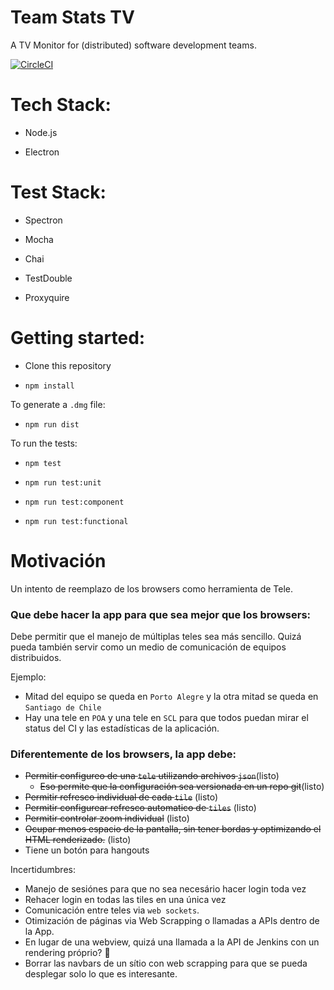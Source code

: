 # Team Stats TV

A TV Monitor for (distributed) software development teams.

[![CircleCI](https://circleci.com/gh/othman853/team-stats.tv.svg?style=svg)](https://circleci.com/gh/othman853/team-stats.tv)

# Tech Stack:

- Node.js

- Electron

# Test Stack:

- Spectron

- Mocha

- Chai

- TestDouble

- Proxyquire

# Getting started:

- Clone this repository

- `npm install`


To generate a `.dmg` file:

- `npm run dist`

To run the tests:
- `npm test`

- `npm run test:unit`

- `npm run test:component`

- `npm run test:functional`

# Motivación

Un intento de reemplazo de los browsers como herramienta de Tele.

### Que debe hacer la app para que sea mejor que los browsers:

Debe permitir que el manejo de múltiplas teles sea más sencillo. Quizá pueda también servir como un medio de comunicación de equipos distribuidos.

Ejemplo:
- Mitad del equipo se queda en `Porto Alegre` y la otra mitad se queda en `Santiago de Chile`
- Hay una tele en `POA` y una tele en `SCL` para que todos puedan mirar el status del CI y las estadísticas de la aplicación.

### Diferentemente de los browsers, la app debe:

- ~~Permitir configureo de una `tele` utilizando archivos `json`~~(listo)
  - ~~Eso permite que la configuración sea versionada en un repo git~~(listo)
- ~~Permitir refresco individual de cada `tile`~~ (listo)
- ~~Permitir configurear refresco automatico de `tiles`~~ (listo)
- ~~Permitir controlar zoom individual~~ (listo)
- ~~Ocupar menos espacio de la pantalla, sin tener bordas y optimizando el HTML renderizado.~~ (listo)
- Tiene un botón para hangouts

Incertidumbres:
- Manejo de sesiónes para que no sea necesário hacer login toda vez
- Rehacer login en todas las tiles en una única vez
- Comunicación entre teles via `web sockets`.
- Otimización de páginas via Web Scrapping o llamadas a APIs dentro de la App.
 - En lugar de una webview, quizá una llamada a la API de Jenkins con un rendering próprio? :boar:
 - Borrar las navbars de un sítio con web scrapping para que se pueda desplegar solo lo que es interesante.

